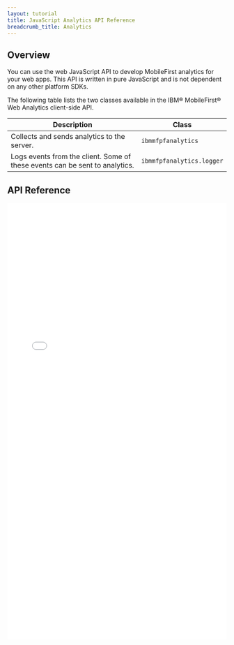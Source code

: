 ```yaml
---
layout: tutorial
title: JavaScript Analytics API Reference
breadcrumb_title: Analytics
---
```

<!-- NLS_CHARSET=UTF-8 -->
## Overview
You can use the web JavaScript API to develop MobileFirst analytics for your web apps. This API is written in pure JavaScript and is not dependent on any other platform SDKs.

The following table lists the two classes available in the IBM® MobileFirst® Web Analytics client-side API.

| Description | Class |
|-------------|-------|
| Collects and sends analytics to the server. | `ibmmfpfanalytics` |
| Logs events from the client. Some of these events can be sent to analytics. | `ibmmfpfanalytics.logger` | 

## API Reference

<iframe width="100%" height="1000px" frameBorder="0" src="../../../api-ref/wl-web-analytics-client-js-apidoc/html/refjavascript-web-analytics-client/html/index.html"></iframe>